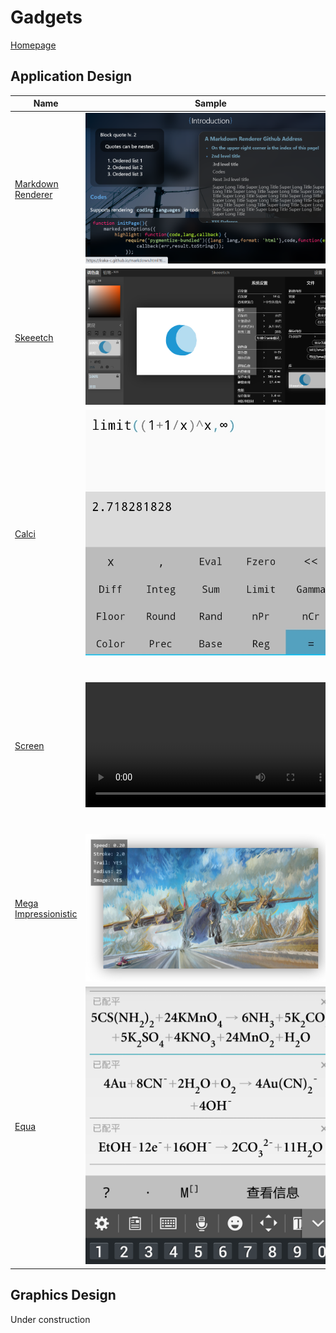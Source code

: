 # Gadgets

[Homepage](*//iraka.github.io)

## Application Design

| Name                                                         | Sample                                                       | Introduction                                                 |
| ------------------------------------------------------------ | ------------------------------------------------------------ | ------------------------------------------------------------ |
| [Markdown Renderer](https://github.com/Iraka-C/Iraka-C.github.io) | <img src="../resources/gadgets-intro/md-parser.png" width=400 /> | **This page is also displayed with this renderer!** Serves as the underlying parser and renderer for my personal site, but you may also use it to display and customize any `.md` online. |
| [Skeeetch](https://github.com/Iraka-C/Skeeetch/blob/master/gl/docs/zh/readme.md) | <img src="../resources/gadgets-intro/skeeetch-ui.png" width=400 /> | A WebGL-based sketch pad application for illustrators. This application is based on HTML5 web technologies. Try it [HERE](https://iraka-c.github.io/Skeeetch)! |
| [Calci](https://coolapk.com/apk/com.iraka.calci)             | <img src="../resources/gadgets-intro/calci-ui.jpg" width=400 /> | An Android calculator application with minimalistic designs and numerical functions support. The algorithmic core is [open sourced](https://github.com/Iraka-C/Calci-kernel). |
| [Screen](https://github.com/laurence-ling/screen)            | <video controls width="400"><source src="../resources/screen-demo.mp4"></video> | An Android application that displays and manipulates an image across several smartphone screens in arbitrary spatial arrangement. Multi-touch gestures (pan, zoom, rotate) supported. |
| [Mega Impressionistic](https://github.com/Iraka-C/Mega-Impressionistic) | <img src="../resources/gadgets-intro/mi-ui.png" width=400 /> | A Web application that turns any image into a dynamic impressionistic look. Try it [HERE](https://iraka-c.github.io/Mega-Impressionistic)! |
| [Equa](https://www.coolapk.com/apk/com.iraka.chemeq)         | <img src="../resources/gadgets-intro/equa-ui.png" width=400 /> | An Android calculator application that balances a chemical equation. Useful when doing calculation during simple experiments. NOT open-source. |

## Graphics Design

Under construction

